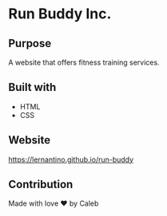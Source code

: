 # Run Buddy Inc.

## Purpose
A website that offers fitness training services.

## Built with
* HTML
* CSS

## Website
https://lernantino.github.io/run-buddy

## Contribution
Made with love ❤️ by Caleb

